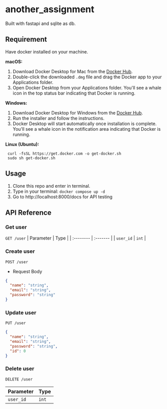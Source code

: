 # another_assignment

Built with fastapi and sqlite as db.

## Requirement
Have docker installed on your machine.

**macOS:**

1. Download Docker Desktop for Mac from the [Docker Hub](https://hub.docker.com/editions/community/docker-ce-desktop-mac/).
2. Double-click the downloaded `.dmg` file and drag the Docker app to your Applications folder.
3. Open Docker Desktop from your Applications folder. You'll see a whale icon in the top status bar indicating that Docker is running.

**Windows:**

1. Download Docker Desktop for Windows from the [Docker Hub](https://hub.docker.com/editions/community/docker-ce-desktop-windows/).
2. Run the installer and follow the instructions.
3. Docker Desktop will start automatically once installation is complete. You'll see a whale icon in the notification area indicating that Docker is running.

**Linux (Ubuntu):**
```
 curl -fsSL https://get.docker.com -o get-docker.sh
 sudo sh get-docker.sh
```
 ## Usage
1. Clone this repo and enter in terminal.
2. Type in your terminal: ```docker compose up -d ```
3. Go to http://localhost:8000/docs for API testing
## API Reference

### Get user

```GET /user```
| Parameter  | Type     |
| :--------  | :------- | 
| `user_id`  | `int`    |  


### Create user

```POST /user```

* Request Body
```json
{
  "name": "string",
  "email": "string",
  "password": "string"
}
```

### Update user

```PUT /user```
``` json
{
  "name": "string",
  "email": "string",
  "password": "string",
  "id": 0
}
```
### Delete user

```DELETE /user ```

| Parameter  | Type     |
| :--------  | :------- | 
| `user_id`  | `int`    |  
